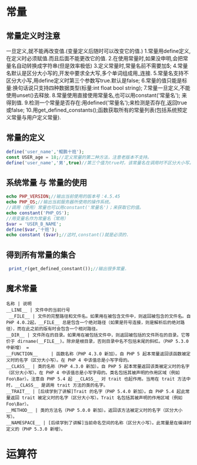# 常量
## 常量定义时注意
一旦定义,就不能再改变值.(变量定义后随时可以改变它的值.)
1.常量用define定义,在定义时必须赋值.而且后面不能更改它的值.
2.在使用常量时,如果没申明,会把常量名自动转换成字符串(但是效率极低)
3.定义常量时,常量名前不需要加$;
4.常量名默认是区分大小写的,开发中要求全大写,多个单词组成用_连接.
5.常量名支持不区分大小写,用define定义时第三个参数写true.默认是false;
6.常量的值只能是标量:换句话说只支持四种数据类型(标量:int float bool string);
7.常量一旦定义,不能使用unset()去释放.
8.常量使用直接使用常量名,也可以用constant('常量名'); 来得到值.
9.检测一个常量是否存在:用defined('常量名');来检测是否存在,返回true或false;
10.用get_defined_constants();函数获取所有的常量列表(包括系统预定义常量与用户定义常量).
## 常量的定义
```php
define('user_name','鲲鹏十班');
const USER_age = 18;//定义常量的第二种方法，注意老版本不支持。
define('user_name','男',true)//第三个值为true时，该常量名在调用时不区分大小写。
```
## 系统常量 与 常量的使用
```php
echo PHP_VERSION;//输出当前使用的版本号：4.5.45
echo PHP_OS;//输出当前服务器所使用的操作系统。
//调用（使用）常量也可以用constant('常量名')；来获取它的值。
echo constant('PHP_OS');
//用变量名作为常量名（常用）
$var = 'USER_B_NAME';
define($var,'十班');
echo constant ($var);//这时,constant()就是必须的.
```
## 得到所有常量的集合
```php
 print_r(get_defined_constant());//输出很多常量.
```
## 魔术常量
```table
名称 | 说明
__LINE__ | 文件中的当前行号
 __FILE__ | 文件的完整路径和文件名。如果用在被包含文件中，则返回被包含的文件名。自 PHP 4.0.2起，__FILE__ 总是包含一个绝对路径（如果是符号连接，则是解析后的绝对路径），而在此之前的版有时会包含一个相对路径。
__DIR__ | 文件所在的目录。如果用在被包括文件中，则返回被包括的文件所在的目录。它等价于 dirname(__FILE__)。除非是根目录，否则目录中名不包括末尾的斜杠。（PHP 5.3.0中新增） =
__FUNCTION__	 | 函数名称（PHP 4.3.0 新加）。自 PHP 5 起本常量返回该函数被定义时的名字（区分大小写）。在 PHP 4 中该值总是小写字母的。
__CLASS__ | 类的名称（PHP 4.3.0 新加）。自 PHP 5 起本常量返回该类被定义时的名字（区分大小写）。在 PHP 4 中该值总是小写字母的。类名包括其被声明的作用区域（例如 Foo\Bar）。注意自 PHP 5.4 起 __CLASS__ 对 trait 也起作用。当用在 trait 方法中时，__CLASS__ 是调用 trait 方法的类的名字。
__TRAIT__ |	[后续学到了讲解]Trait 的名字（PHP 5.4.0 新加）。自 PHP 5.4 起此常量返回 trait 被定义时的名字（区分大小写）。Trait 名包括其被声明的作用区域（例如 Foo\Bar）。
__METHOD__ | 类的方法名（PHP 5.0.0 新加）。返回该方法被定义时的名字（区分大小写）。
__NAMESPACE__ | [后续学到了讲解]当前命名空间的名称（区分大小写）。此常量是在编译时定义的（PHP 5.3.0 新增）。
```
# 运算符
##